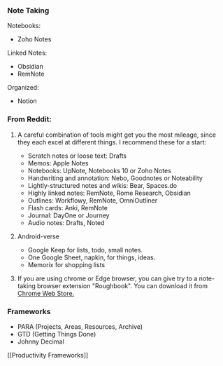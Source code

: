 ### Note Taking

Notebooks:
- Zoho Notes

Linked Notes:
- Obsidian
- RemNote

Organized:
- Notion


### From Reddit:

1. A careful combination of tools might get you the most mileage, since they each excel at different things. I recommend these for a start:

	-   Scratch notes or loose text: Drafts
	-   Memos: Apple Notes  
	-   Notebooks: UpNote, Notebooks 10 or Zoho Notes
	-   Handwriting and annotation: Nebo, Goodnotes or Noteability
	-   Lightly-structured notes and wikis: Bear, Spaces.do
	-   Highly linked notes: RemNote, Rome Research, Obsidian
	-   Outlines: Workflowy, RemNote, OmniOutliner
	-   Flash cards: Anki, RemNote
	-   Journal: DayOne or Journey
	-   Audio notes: Drafts, Noted

2. Android-verse

	- Google Keep for lists, todo, small notes.  
	- One Google Sheet, napkin, for things, ideas.  
	- Memorix for shopping lists

3. If you are using chrome or Edge browser, you can give try to a note-taking browser extension "Roughbook". You can download it from [Chrome Web Store.](https://chrome.google.com/webstore/detail/roughbook-quick-notes-tak/phomkpbjipcgmfpffhkaphddmclefofh)

### Frameworks
- PARA (Projects, Areas, Resources, Archive)
- GTD (Getting Things Done)
- Johnny Decimal

[[Productivity Frameworks]]

